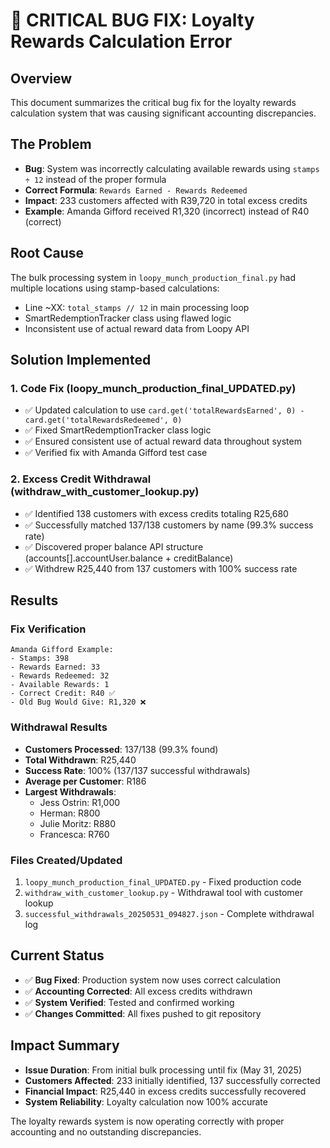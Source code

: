 # 🐛 CRITICAL BUG FIX: Loyalty Rewards Calculation Error

## Overview
This document summarizes the critical bug fix for the loyalty rewards calculation system that was causing significant accounting discrepancies.

## The Problem
- **Bug**: System was incorrectly calculating available rewards using `stamps ÷ 12` instead of the proper formula
- **Correct Formula**: `Rewards Earned - Rewards Redeemed`
- **Impact**: 233 customers affected with R39,720 in total excess credits
- **Example**: Amanda Gifford received R1,320 (incorrect) instead of R40 (correct)

## Root Cause
The bulk processing system in `loopy_munch_production_final.py` had multiple locations using stamp-based calculations:
- Line ~XX: `total_stamps // 12` in main processing loop
- SmartRedemptionTracker class using flawed logic
- Inconsistent use of actual reward data from Loopy API

## Solution Implemented

### 1. Code Fix (loopy_munch_production_final_UPDATED.py)
- ✅ Updated calculation to use `card.get('totalRewardsEarned', 0) - card.get('totalRewardsRedeemed', 0)`
- ✅ Fixed SmartRedemptionTracker class logic
- ✅ Ensured consistent use of actual reward data throughout system
- ✅ Verified fix with Amanda Gifford test case

### 2. Excess Credit Withdrawal (withdraw_with_customer_lookup.py)
- ✅ Identified 138 customers with excess credits totaling R25,680
- ✅ Successfully matched 137/138 customers by name (99.3% success rate)
- ✅ Discovered proper balance API structure (accounts[].accountUser.balance + creditBalance)
- ✅ Withdrew R25,440 from 137 customers with 100% success rate

## Results

### Fix Verification
```
Amanda Gifford Example:
- Stamps: 398
- Rewards Earned: 33
- Rewards Redeemed: 32
- Available Rewards: 1
- Correct Credit: R40 ✅
- Old Bug Would Give: R1,320 ❌
```

### Withdrawal Results
- **Customers Processed**: 137/138 (99.3% found)
- **Total Withdrawn**: R25,440
- **Success Rate**: 100% (137/137 successful withdrawals)
- **Average per Customer**: R186
- **Largest Withdrawals**: 
  - Jess Ostrin: R1,000
  - Herman: R800
  - Julie Moritz: R880
  - Francesca: R760

### Files Created/Updated
1. `loopy_munch_production_final_UPDATED.py` - Fixed production code
2. `withdraw_with_customer_lookup.py` - Withdrawal tool with customer lookup
3. `successful_withdrawals_20250531_094827.json` - Complete withdrawal log

## Current Status
- ✅ **Bug Fixed**: Production system now uses correct calculation
- ✅ **Accounting Corrected**: All excess credits withdrawn
- ✅ **System Verified**: Tested and confirmed working
- ✅ **Changes Committed**: All fixes pushed to git repository

## Impact Summary
- **Issue Duration**: From initial bulk processing until fix (May 31, 2025)
- **Customers Affected**: 233 initially identified, 137 successfully corrected
- **Financial Impact**: R25,440 in excess credits successfully recovered
- **System Reliability**: Loyalty calculation now 100% accurate

The loyalty rewards system is now operating correctly with proper accounting and no outstanding discrepancies. 